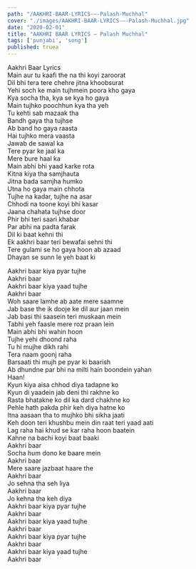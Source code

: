 ```yaml
---
path: "/AAKHRI-BAAR-LYRICS-–-Palash-Muchhal"
cover: "./images/AAKHRI-BAAR-LYRICS-–-Palash-Muchhal.jpg"
date: "2020-02-01"
title: "AAKHRI BAAR LYRICS – Palash Muchhal"
tags: ['punjabi', 'song']
published: truea
---
```

  
Aakhri Baar Lyrics  
Main aur tu kaafi the na thi koyi zaroorat  
Dil bhi tera tere chehre jitna khoobsurat  
Yehi soch ke main tujhmein poora kho gaya  
Kya socha tha, kya se kya ho gaya  
Main tujhko poochhun kya tha yeh  
Tu kehti sab mazaak tha  
Bandh gaya tha tujhse  
Ab band ho gaya raasta  
Hai tujhko mera vaasta  
Jawab de sawal ka  
Tere pyar ke jaal ka  
Mere bure haal ka  
Main abhi bhi yaad karke rota  
Kitna kiya tha samjhauta  
Jitna bada samjha humko  
Utna ho gaya main chhota  
Tujhe na kadar, tujhe na asar  
Chhodi na toone koyi bhi kasar  
Jaana chahata tujhse door  
Phir bhi teri saari khabar  
Par abhi na padta farak  
Dil ki baat kehni thi  
Ek aakhri baar teri bewafai sehni thi  
Tere gulami se ho gaya hoon ab azaad  
Dhayan se sunn le yeh baat ki  
  
  
  
  
  
  
Aakhri baar kiya pyar tujhe  
Aakhri baar  
Aakhri baar kiya yaad tujhe  
Aakhri baar  
Woh saare lamhe ab aate mere saamne  
Jab base the ik dooje ke dil aur jaan mein  
Jab basi thi saasein teri muskaan mein  
Tabhi yeh faasle mere roz praan lein  
Main abhi bhi wahin hoon  
Tujhe yehi dhoond raha  
Tu hi mujhe dikh rahi  
Tera naam goonj raha  
Barsaati thi mujh pe pyar ki baarish  
Ab dhundne par bhi na milti hain boondein yahan  
Haan!  
Kyun kiya aisa chhod diya tadapne ko  
Kyun di yaadein jab deni thi rakhne ko  
Rasta bhatakne ko dil ka dard chakhne ko  
Pehle hath pakda phir keh diya hatne ko  
Itna aasaan tha to mujhko bhi sikha jaati  
Keh doon teri khushbu mein din raat teri yaad aati  
Lag raha hai khud se kar raha hoon baatein  
Kahne na bachi koyi baat baaki  
Aakhri baar  
Socha hum dono ke baare mein  
Aakhri baar  
Mere saare jazbaat haare the  
Aakhri baar  
Jo sehna tha seh liya  
Aakhri baar  
Jo kehna tha keh diya  
Aakhri baar kiya pyar tujhe  
Aakhri baar  
Aakhri baar kiya yaad tujhe  
Aakhri baar  
Aakhri baar kiya pyar tujhe  
Aakhri baar  
Aakhri baar kiya yaad tujhe  
Aakhri baar  
